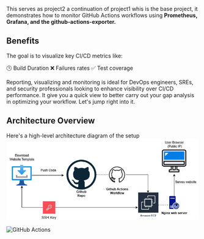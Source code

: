 
This serves as project2 a continuation of project1 whis is the base project, 
it demonstrates how to monitor GitHub Actions workflows using 
**Prometheus, Grafana, and the github-actions-exporter.** 

## Benefits
The goal is to visualize key CI/CD metrics like:

🕒 Build Duration
❌ Failures rates
✅ Test coverage


Reporting, visualizing and monitoring is ideal for DevOps engineers, SREs, and security professionals 
looking to enhance visibility over CI/CD performance. It give you a quick view to better carry out your
gap analysis in optimizing your workflow. Let's jump right into it.

 ## **Architecture Overview**
 Here's a high-level architecture diagram of the setup
![GitHub Actions](screenshots/website%20to%20AWS%20EC2%20using%20Github%20Actions.drawio%20%281%29.png)

![GitHub Actions](screenshots/Monitoring%20CICD%20Architecture%20with%20prometheus%20and%20Grafana.drawio%20%281%29.png)
 
